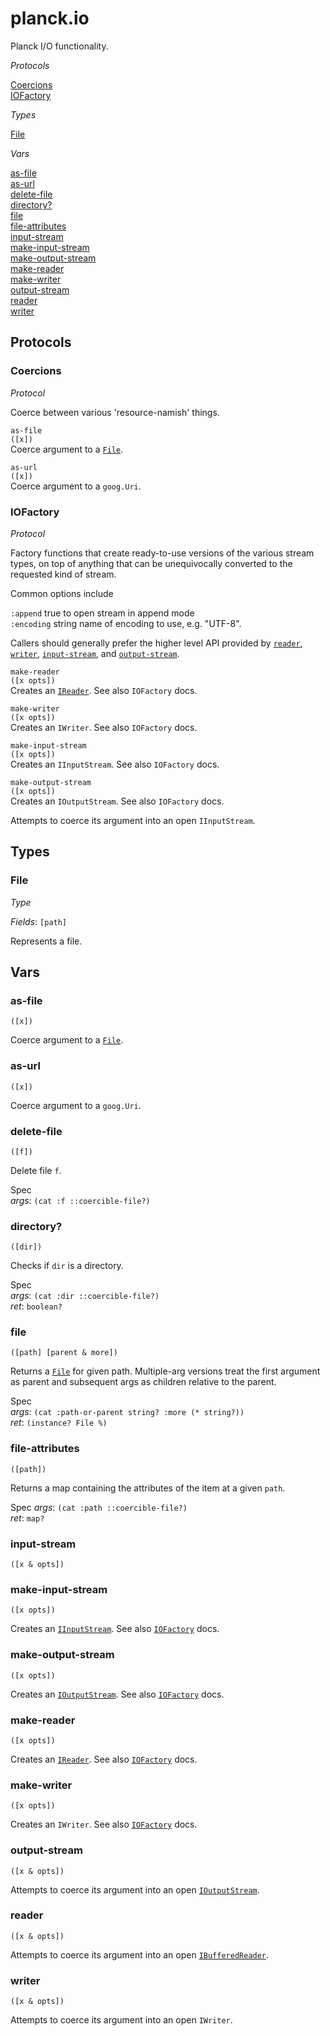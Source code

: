 # planck.io

Planck I/O functionality.

_Protocols_

[Coercions](#Coercions)<br/>
[IOFactory](#IOFactory)<br/>

_Types_

[File](#File)<br/>

_Vars_

[as-file](#as-file)<br/>
[as-url](#as-url)<br/>
[delete-file](#delete-file)<br/>
[directory?](#directory?)<br/>
[file](#file)<br/>
[file-attributes](#file-attributes)<br/>
[input-stream](#input-stream)<br/>
[make-input-stream](#make-input-stream)<br/>
[make-output-stream](#make-output-stream)<br/>
[make-reader](#make-reader)<br/>
[make-writer](#make-writer)<br/>
[output-stream](#output-stream)<br/>
[reader](#reader)<br/>
[writer](#writer)<br/>
   
## Protocols

### <a name="Coercions"></a>Coercions
_Protocol_

  Coerce between various 'resource-namish' things.

  `as-file`<br/>
  `([x])`<br/>
  Coerce argument to a [`File`](#File).

  `as-url`<br/>
  `([x])`<br/>
  Coerce argument to a `goog.Uri`.
  
### <a name="IOFactory"></a>IOFactory
_Protocol_

  Factory functions that create ready-to-use versions of
  the various stream types, on top of anything that can
  be unequivocally converted to the requested kind of stream.

  Common options include

  `:append`   true to open stream in append mode<br/>
  `:encoding`  string name of encoding to use, e.g. "UTF-8".

  Callers should generally prefer the higher level API provided by
  [`reader`](#reader), [`writer`](#writer), [`input-stream`](#input-stream), and [`output-stream`](#output-stream).

  `make-reader`<br/>
  `([x opts])`<br/>
  Creates an [`IReader`](planck-core.html#IReader). See also `IOFactory` docs.

  `make-writer`<br/>
  `([x opts])`<br/>
  Creates an `IWriter`. See also `IOFactory` docs.

  `make-input-stream`<br/>
  `([x opts])`<br/>
  Creates an `IInputStream`. See also `IOFactory` docs.

  `make-output-stream`<br/>
  `([x opts])`<br/>
  Creates an `IOutputStream`. See also `IOFactory` docs.
 
Attempts to coerce its argument into an open `IInputStream`.

## Types

### <a name="File"></a>File

_Type_

_Fields_: `[path]`

Represents a file.

## Vars

### <a name="as-file"></a>as-file
`([x])`
 
Coerce argument to a [`File`](#File).
  
### <a name="as-url"></a>as-url
`([x])`

Coerce argument to a `goog.Uri`.

### <a name="delete-file"></a>delete-file
`([f])`

Delete file `f`.

Spec<br/>
 _args_: `(cat :f ::coercible-file?)`<br/>
 
### <a name=""></a>directory?
`([dir])`

Checks if `dir` is a directory.

Spec<br/>
 _args_: `(cat :dir ::coercible-file?)`<br/>
 _ret_: `boolean?`<br/>
 
### <a name="file"></a>file
`([path] [parent & more])`

Returns a [`File`](#File) for given path.  Multiple-arg
versions treat the first argument as parent and subsequent args as
children relative to the parent.

Spec<br/>
 _args_: `(cat :path-or-parent string? :more (* string?))`<br/>
 _ret_: `(instance? File %)`
 
### <a name="file-attributes"></a>file-attributes
`([path])`

Returns a map containing the attributes of the item at a given `path`.

Spec
 _args_: `(cat :path ::coercible-file?)`<br/>
 _ret_: `map?`
 
### <a name="input-stream"></a>input-stream
`([x & opts])`

### <a name="make-input-stream"></a>make-input-stream
`([x opts])`

Creates an [`IInputStream`](planck-core.html#IInputStream). See also [`IOFactory`](#IOFactory) docs.
  
### <a name="make-output-stream"></a>make-output-stream
`([x opts])`
  
Creates an [`IOutputStream`](planck-core.html#IOutputStream). See also [`IOFactory`](#IOFactory) docs.
  
### <a name="make-reader"></a>make-reader
`([x opts])`

Creates an [`IReader`](planck-core.html#IReader). See also [`IOFactory`](#IOFactory) docs.
  
### <a name="make-writer"></a>make-writer
`([x opts])`

Creates an `IWriter`. See also [`IOFactory`](#IOFactory) docs.
  
### <a name="output-stream"></a>output-stream
`([x & opts])`

Attempts to coerce its argument into an open [`IOutputStream`](planck-core.html#IOutputStream).
  
### <a name="reader"></a>reader
`([x & opts])`

Attempts to coerce its argument into an open [`IBufferedReader`](planck-core.html#IBufferedReader).
  
### <a name="writer"></a>writer
`([x & opts])`

Attempts to coerce its argument into an open `IWriter`.

